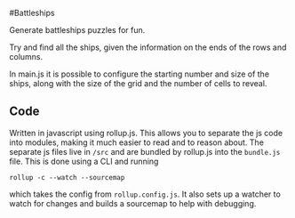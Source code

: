 #Battleships

Generate battleships puzzles for fun.

Try and find all the ships, given the information on the ends of the rows and columns.

In main.js it is possible to configure the starting number and size of the ships, along with the size of the grid and the number of cells to reveal.


## Code

Written in javascript using rollup.js. This allows you to separate the js code into modules, making it much easier to read and to reason about. The separate js files live in `/src` and are bundled by rollup.js into the `bundle.js` file. This is done using a CLI and running 

`rollup -c --watch --sourcemap` 

which takes the config from `rollup.config.js`. It also sets up a watcher to watch for changes and builds a sourcemap to help with debugging.
